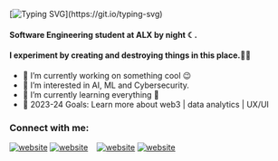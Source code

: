 [![Typing SVG](https://readme-typing-svg.demolab.com?font=Poppins&pause=1000&color=F7F7F7&random=false&width=435&lines=Hello+there+%F0%9F%91%8B;Hey%2C+I'm+Jonathan!+Nice+to+see+you.)](https://git.io/typing-svg)
#### Software Engineering student at ALX by night ☾. 
#### I experiment by creating and destroying things in this place.🐱‍👤

- 🔭 I’m currently working on something cool 😉
- 👀 I’m interested in AI, ML and Cybersecurity.
- 🌱 I’m currently learning everything 🤣
- 🥅 2023-24 Goals: Learn more about web3 | data analytics | UX/UI

### Connect with me:
[![website](./img/twitter-light.svg)](https://twitter.com/wickstudioz_gh#gh-light-mode-only)
[![website](./img/twitter-dark.svg)](https://twitter.com/wickstudioz_gh#gh-dark-mode-only)
&nbsp;&nbsp;
[![website](./img/linkedin-light.svg)](https://linkedin.com/in/jnkotey#gh-light-mode-only)
[![website](./img/linkedin-dark.svg)](https://linkedin.com/in/jnkotey#gh-dark-mode-only)
&nbsp;&nbsp;


<!---
kofilolx/kofilolx is a ✨ special ✨ repository because its `README.md` (this file) appears on your GitHub profile.
You can click the Preview link to take a look at your changes.
--->
